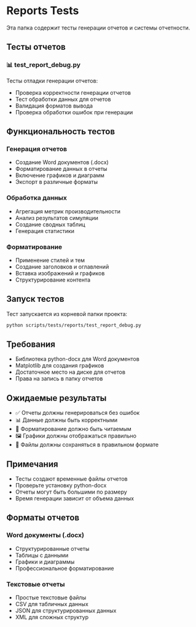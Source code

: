 # Reports Tests

Эта папка содержит тесты генерации отчетов и системы отчетности.

## Тесты отчетов

### 📊 test_report_debug.py
Тесты отладки генерации отчетов:
- Проверка корректности генерации отчетов
- Тест обработки данных для отчетов
- Валидация форматов вывода
- Проверка обработки ошибок при генерации

## Функциональность тестов

### Генерация отчетов
- Создание Word документов (.docx)
- Форматирование данных в отчеты
- Включение графиков и диаграмм
- Экспорт в различные форматы

### Обработка данных
- Агрегация метрик производительности
- Анализ результатов симуляции
- Создание сводных таблиц
- Генерация статистики

### Форматирование
- Применение стилей и тем
- Создание заголовков и оглавлений
- Вставка изображений и графиков
- Структурирование контента

## Запуск тестов

Тест запускается из корневой папки проекта:

```bash
python scripts/tests/reports/test_report_debug.py
```

## Требования

- Библиотека python-docx для Word документов
- Matplotlib для создания графиков
- Достаточное место на диске для отчетов
- Права на запись в папку отчетов

## Ожидаемые результаты

- ✅ Отчеты должны генерироваться без ошибок
- 📊 Данные должны быть корректными
- 📄 Форматирование должно быть читаемым
- 🖼️ Графики должны отображаться правильно
- 💾 Файлы должны сохраняться в правильном формате

## Примечания

- Тесты создают временные файлы отчетов
- Проверьте установку python-docx
- Отчеты могут быть большими по размеру
- Время генерации зависит от объема данных

## Форматы отчетов

### Word документы (.docx)
- Структурированные отчеты
- Таблицы с данными
- Графики и диаграммы
- Профессиональное форматирование

### Текстовые отчеты
- Простые текстовые файлы
- CSV для табличных данных
- JSON для структурированных данных
- XML для сложных структур
